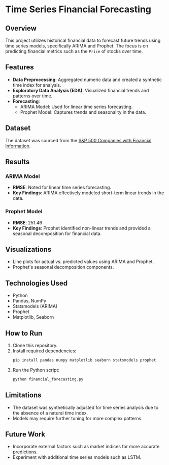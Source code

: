 
# Time Series Financial Forecasting

## Overview
This project utilizes historical financial data to forecast future trends using time series models, specifically ARIMA and Prophet. The focus is on predicting financial metrics such as the `Price` of stocks over time.

## Features
- **Data Preprocessing**: Aggregated numeric data and created a synthetic time index for analysis.
- **Exploratory Data Analysis (EDA)**: Visualized financial trends and patterns over time.
- **Forecasting**:
  - ARIMA Model: Used for linear time series forecasting.
  - Prophet Model: Captures trends and seasonality in the data.

## Dataset
The dataset was sourced from the [S&P 500 Companies with Financial Information](https://www.kaggle.com/datasets/paytonfisher/sp-500-companies-with-financial-information).

## Results
### ARIMA Model
- **RMSE**: Noted for linear time series forecasting.
- **Key Findings**: ARIMA effectively modeled short-term linear trends in the data.

### Prophet Model
- **RMSE**: 251.46
- **Key Findings**: Prophet identified non-linear trends and provided a seasonal decomposition for financial data.

## Visualizations
- Line plots for actual vs. predicted values using ARIMA and Prophet.
- Prophet's seasonal decomposition components.

## Technologies Used
- Python
- Pandas, NumPy
- Statsmodels (ARIMA)
- Prophet
- Matplotlib, Seaborn

## How to Run
1. Clone this repository.
2. Install required dependencies:
   ```bash
   pip install pandas numpy matplotlib seaborn statsmodels prophet
   ```
3. Run the Python script:
   ```bash
   python financial_forecasting.py
   ```

## Limitations
- The dataset was synthetically adjusted for time series analysis due to the absence of a natural time index.
- Models may require further tuning for more complex patterns.

## Future Work
- Incorporate external factors such as market indices for more accurate predictions.
- Experiment with additional time series models such as LSTM.
